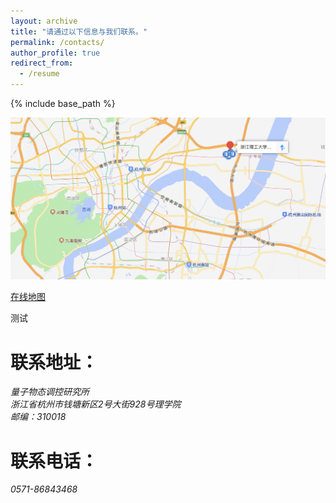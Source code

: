 ```yaml
---
layout: archive
title: "请通过以下信息与我们联系。"
permalink: /contacts/
author_profile: true
redirect_from:
  - /resume
---
```


{% include base_path %}

<img src='/images/zstu_map.png' width='600' >

[在线地图](https://ditu.amap.com/place/B0FFJVSKAG "浙理工地图")

测试

联系地址：
======

<address>
  量子物态调控研究所<br />浙江省杭州市钱塘新区2号大街928号理学院<br />邮编：310018
</address>

联系电话：
======

<address>
  0571-86843468
</address>
